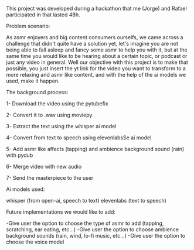 This project was developed during a hackathon that me (Jorge) and Rafael participated in that lasted 48h.

Problem scenario:

As asmr enjoyers and big content consumers ourselfs, we came across a challenge that didn't quite have a solution yet,
let's imagine you are not being able to fall asleep and fancy some asmr to help you with it, but at the same time you would 
like to be hearing about a certain topic, or podcast or just any video in general. Well our objective with this project
is to make that possible, you just insert the yt link for the video you want to transform to a more relaxing and asmr like
content, and with the help of the ai models we used, make it happen.




The background process:

1- Download the video using the pytubefix

2- Convert it to .wav using moviepy

3- Extract the text using the whisper ai model

4- Convert from text to speech using elevenlabsSe ai model

5- Add asmr like affects (tapping) and ambience background sound (rain) with pydub

6- Merge video with new audio 

7- Send the masterpiece to the user





Ai models used:

whisper (from open-ai, speech to text)
elevenlabs (text to speech)





Future implementations we would like to add:

 -Give user the option to choose the type of asmr to add (tapping, scratching, ear eating, etc...)
 -Give user the option to choose ambience background sounds (rain, wind, lo-fi music, etc...)
 -Give user the option to choose the voice model
